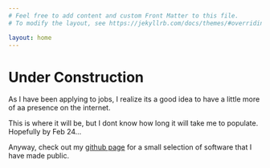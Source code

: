 ```yaml
---
# Feel free to add content and custom Front Matter to this file.
# To modify the layout, see https://jekyllrb.com/docs/themes/#overriding-theme-defaults

layout: home
---
```

Under Construction
===================

As I have been applying to jobs, I realize its a good idea to have a little more of aa presence on the internet. 

This is where it will be, but I dont know how long it will take me to populate. Hopefully by Feb 24...

Anyway, check out my [github page][github-page] for a small selection of software that I have made public. 

[github-page]: https://github.com/nsantantonio


